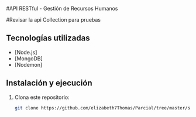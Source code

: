 #API RESTful - Gestión de Recursos Humanos

#Revisar la api Collection para pruebas 

## Tecnologías utilizadas
- [Node.js]
- [MongoDB]  
- [Nodemon]  

## Instalación y ejecución

1. Clona este repositorio:
   ```bash
   git clone https://github.com/elizabeth7Thomas/Parcial/tree/master/src/routes